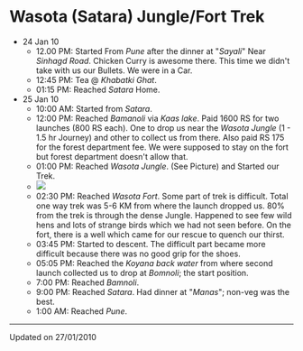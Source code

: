 # Wasota (Satara) Jungle/Fort Trek

* 24 Jan 10
    * 12.00 PM: Started From _Pune_ after the dinner at "_Sayali_" Near
        _Sinhagd Road_. Chicken Curry is awesome there. This time we didn't take
        with us our Bullets. We were in a Car.
    * 12:45 PM: Tea @ _Khabatki Ghat_.
    * 01:15 PM: Reached _Satara_ Home.
* 25 Jan 10
    * 10:00 AM: Started from _Satara_.
    * 12:00 PM: Reached _Bamanoli_ via _Kaas lake_. Paid 1600 RS for two
      launches (800 RS each). One to drop us near the _Wasota Jungle_ (1 - 1.5
      hr Journey) and other to collect us from there. Also paid RS 175 for the
      forest department fee. We were supposed to stay on the fort but forest
      department doesn't allow that.
    * 01:00 PM: Reached _Wasota Jungle_. (See Picture) and Started our Trek.
    * [![](http://3.bp.blogspot.com/_hiiwYtuYGgs/S2AFaxpBxhI/AAAAAAAAAxo/Jo3lt7wP60s/s320/DSCN3986.JPG)](http://3.bp.blogspot.com/_hiiwYtuYGgs/S2AFaxpBxhI/AAAAAAAAAxo/Jo3lt7wP60s/s1600-h/DSCN3986.JPG)
    * 02:30 PM: Reached _Wasota Fort_. Some part of trek is difficult. Total one
      way trek was 5-6 KM from where the launch dropped us. 80% from the trek is
      through the dense Jungle. Happened to see few wild hens and lots of
      strange birds which we had not seen before. On the fort, there is a well
      which came for our rescue to quench our thirst.
    * 03:45 PM: Started to descent. The difficult part became more difficult
      because there was no good grip for the shoes.
    * 05:05 PM: Reached the _Koyana back water_ from where second launch
      collected us to drop at _Bomnoli_; the start position.
    * 7:00 PM: Reached _Bamnoli_.
    * 9:00 PM: Reached _Satara_. Had dinner at "_Manas_"; non-veg was the best.
    * 1:00 AM: Reached _Pune_.

---
Updated on 27/01/2010
